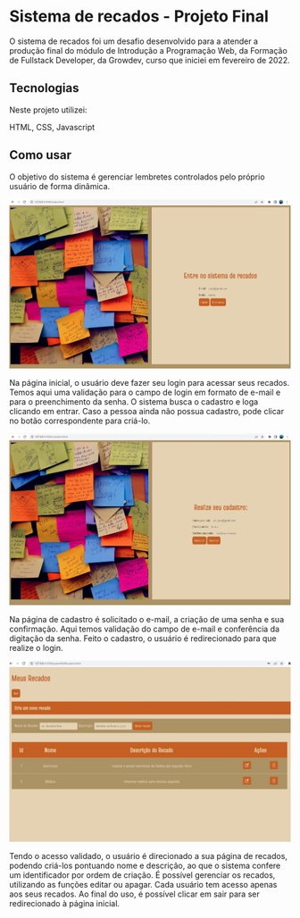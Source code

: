 # Sistema de recados - Projeto Final

 
O sistema de recados foi um desafio desenvolvido para a atender a produção final do módulo de Introdução a Programação Web, da Formação de Fullstack Developer, da Growdev, curso que iniciei em fevereiro de 2022.
 
 
## Tecnologias 
 
Neste projeto utilizei:
 
HTML,
CSS,
Javascript

## Como usar

O objetivo do sistema é gerenciar lembretes controlados pelo próprio usuário de forma dinâmica.


![Print inicial](https://github.com/carina-abreu/sistema_de_recados_pf/blob/master/index.jpg)

Na página inicial, o usuário deve fazer seu login para acessar seus recados. Temos aqui uma validação para o campo de login em formato de e-mail e para o preenchimento da senha. O sistema busca o cadastro e loga clicando em entrar.
Caso a pessoa ainda não possua cadastro, pode clicar no botão correspondente para criá-lo.


![Print cadastro](https://github.com/carina-abreu/sistema_de_recados_pf/blob/master/cadastro.jpg)

Na página de cadastro é solicitado o e-mail, a criação de uma senha e sua confirmação. Aqui temos validação do campo de e-mail e conferência da digitação da senha. Feito o cadastro, o usuário é redirecionado para que realize o login.

![Print painel](https://github.com/carina-abreu/sistema_de_recados_pf/blob/master/painelderecados.jpg)

Tendo o acesso validado, o usuário é direcionado a sua página de recados, podendo criá-los pontuando nome e descrição, ao que o sistema confere um identificador por ordem de criação.
É possível gerenciar os recados, utilizando as funções editar ou apagar. Cada usuário tem acesso apenas aos seus recados.
Ao final do uso, é possível clicar em sair para ser redirecionado à página inicial.
